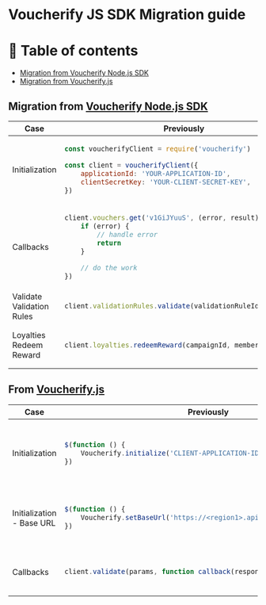 # Voucherify JS SDK Migration guide

# 🔖 Table of contents

- [Migration from Voucherify Node.js SDK](#voucherify-node-js)
- [Migration from Voucherify.js](#voucherify-js)

## <a name="voucherify-node-js"></a>Migration from [Voucherify Node.js SDK](https://github.com/voucherifyio/voucherify-nodejs-sdk)

<table>
<thead>
  <tr>
    <th>Case</th>
    <th>Previously</th>
    <th>Currently</th>
  </tr>
</thead>
<tbody>
  <tr>
    <td>Initialization</td>
    <td>

```javascript
const voucherifyClient = require('voucherify')

const client = voucherifyClient({
	applicationId: 'YOUR-APPLICATION-ID',
	clientSecretKey: 'YOUR-CLIENT-SECRET-KEY',
})
```

</td>
    <td>

```javascript
const { VoucherifyServerSide } = require('@voucherify/sdk')

const client = VoucherifyServerSide({
	applicationId: 'YOUR-APPLICATION-ID',
	secretKey: 'YOUR-SECRET-KEY',
})
```

</td>

  </tr>
  <tr>
    <td>Callbacks</td>
    <td>

```javascript
client.vouchers.get('v1GiJYuuS', (error, result) => {
	if (error) {
		// handle error
		return
	}

	// do the work
})
```

</td>
    <td>
Dropped support for callbacks, use promises instead
    
</td>
  </tr>
  <tr>
    <td>Validate Validation Rules</td>
    <td>

```javascript
client.validationRules.validate(validationRuleId)
```

</td>
    <td>
Dropped support
    
</td>
  </tr>
  <tr>
    <td>Loyalties Redeem Reward</td>
    <td>

```javascript
client.loyalties.redeemReward(campaignId, memberId, reward)
```

</td>
    <td>

Order required

```javascript
client.loyalties.redeemReward(campaignId, memberId, reward, order)
```

</td>
  </tr>
</tbody>
</table>

## <a name="voucherify-js"></a>From [Voucherify.js](https://github.com/rspective/voucherify.js/)

<table>
<thead>
  <tr>
    <th>Case</th>
    <th>Previously</th>
    <th>Currently</th>
  </tr>
</thead>
<tbody>
  <tr>
    <td>Initialization</td>
    <td>

```javascript
$(function () {
	Voucherify.initialize('CLIENT-APPLICATION-ID', 'CLIENT-SECRET-KEY')
})
```

</td>
    <td>

```javascript
const { VoucherifyClientSide } = require('@voucherify/sdk')

const client = VoucherifyClientSide({
	clientApplicationId: 'CLIENT-APPLICATION-ID',
	clientSecretKey: 'CLIENT-SECRET-KEY',
})
```

</td>

  </tr>
  <tr>
    <td>Initialization - Base URL</td>
    <td>

```javascript
$(function () {
	Voucherify.setBaseUrl('https://<region1>.api.voucherify.io')
})
```

</td>
    <td>

```javascript
const client = VoucherifyClientSide({
	clientApplicationId: 'CLIENT-APPLICATION-ID',
	clientSecretKey: 'CLIENT-SECRET-KEY',
	apiUrl: 'https://<region1>.api.voucherify.io',
})
```

</td>

  </tr>
  <tr>
    <td>Callbacks</td>
    <td>

```javascript
client.validate(params, function callback(response) {})
```

</td>
    <td>
Dropped support for callbacks for all client-side methods, use promises instead

```javascript
client.validate(params).then(console.log).catch(console.log)
```

</td>
  </tr>
  
  
  
</tbody>
</table>
